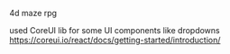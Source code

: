 4d maze rpg

used CoreUI lib for some UI components like dropdowns
https://coreui.io/react/docs/getting-started/introduction/